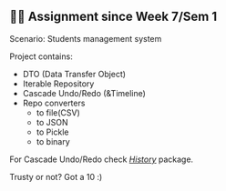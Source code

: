 <h2>🥱🥱 Assignment since Week 7/Sem 1</h2>

<p>Scenario: Students management system</p>

<p>Project contains:</p>

<ul>
<li>DTO (Data Transfer Object)</li>
<li>Iterable Repository</li>
<li>Cascade Undo/Redo (&Timeline)</li>
<li>Repo converters
  <ul>
    <li>to file(CSV)</li>
    <li>to JSON</li>
    <li>to Pickle</li>
    <li>to binary</li>
  </ul>
</li>
</ul>

<p>For Cascade Undo/Redo check <i><a href="https://github.com/cinnamonbreakfast/uni_implementations/tree/master/FP/W7/Project/History"><u>History</u></a></i> package.</p>

<p>Trusty or not? Got a 10 :)</p>
